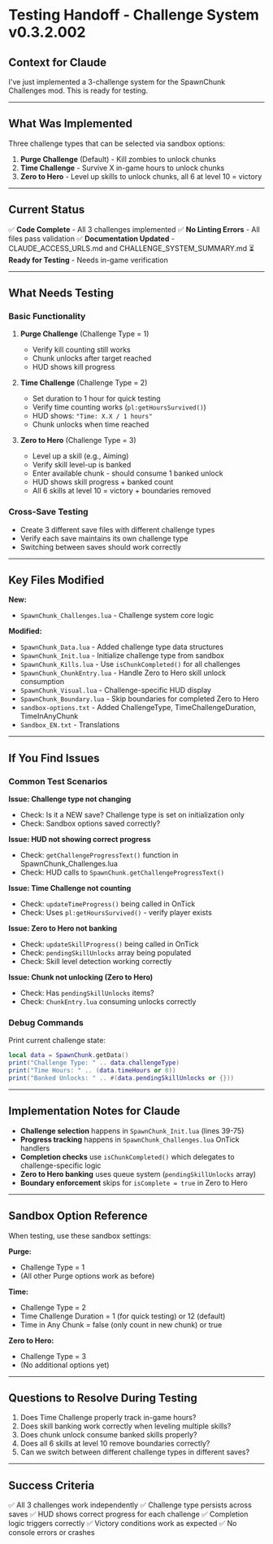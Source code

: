 # Testing Handoff - Challenge System v0.3.2.002

## Context for Claude

I've just implemented a 3-challenge system for the SpawnChunk Challenges mod. This is ready for testing.

---

## What Was Implemented

Three challenge types that can be selected via sandbox options:

1. **Purge Challenge** (Default) - Kill zombies to unlock chunks
2. **Time Challenge** - Survive X in-game hours to unlock chunks  
3. **Zero to Hero** - Level up skills to unlock chunks, all 6 at level 10 = victory

---

## Current Status

✅ **Code Complete** - All 3 challenges implemented
✅ **No Linting Errors** - All files pass validation
✅ **Documentation Updated** - CLAUDE_ACCESS_URLS.md and CHALLENGE_SYSTEM_SUMMARY.md
⏳ **Ready for Testing** - Needs in-game verification

---

## What Needs Testing

### Basic Functionality
1. **Purge Challenge** (Challenge Type = 1)
   - Verify kill counting still works
   - Chunk unlocks after target reached
   - HUD shows kill progress

2. **Time Challenge** (Challenge Type = 2)
   - Set duration to 1 hour for quick testing
   - Verify time counting works (`pl:getHoursSurvived()`)
   - HUD shows: `"Time: X.X / 1 hours"`
   - Chunk unlocks when time reached

3. **Zero to Hero** (Challenge Type = 3)
   - Level up a skill (e.g., Aiming)
   - Verify skill level-up is banked
   - Enter available chunk - should consume 1 banked unlock
   - HUD shows skill progress + banked count
   - All 6 skills at level 10 = victory + boundaries removed

### Cross-Save Testing
- Create 3 different save files with different challenge types
- Verify each save maintains its own challenge type
- Switching between saves should work correctly

---

## Key Files Modified

**New:**
- `SpawnChunk_Challenges.lua` - Challenge system core logic

**Modified:**
- `SpawnChunk_Data.lua` - Added challenge type data structures
- `SpawnChunk_Init.lua` - Initialize challenge type from sandbox
- `SpawnChunk_Kills.lua` - Use `isChunkCompleted()` for all challenges
- `SpawnChunk_ChunkEntry.lua` - Handle Zero to Hero skill unlock consumption
- `SpawnChunk_Visual.lua` - Challenge-specific HUD display
- `SpawnChunk_Boundary.lua` - Skip boundaries for completed Zero to Hero
- `sandbox-options.txt` - Added ChallengeType, TimeChallengeDuration, TimeInAnyChunk
- `Sandbox_EN.txt` - Translations

---

## If You Find Issues

### Common Test Scenarios

**Issue: Challenge type not changing**
- Check: Is it a NEW save? Challenge type is set on initialization only
- Check: Sandbox options saved correctly?

**Issue: HUD not showing correct progress**
- Check: `getChallengeProgressText()` function in SpawnChunk_Challenges.lua
- Check: HUD calls to `SpawnChunk.getChallengeProgressText()`

**Issue: Time Challenge not counting**
- Check: `updateTimeProgress()` being called in OnTick
- Check: Uses `pl:getHoursSurvived()` - verify player exists

**Issue: Zero to Hero not banking**
- Check: `updateSkillProgress()` being called in OnTick
- Check: `pendingSkillUnlocks` array being populated
- Check: Skill level detection working correctly

**Issue: Chunk not unlocking (Zero to Hero)**
- Check: Has `pendingSkillUnlocks` items?
- Check: `ChunkEntry.lua` consuming unlocks correctly

### Debug Commands

Print current challenge state:
```lua
local data = SpawnChunk.getData()
print("Challenge Type: " .. data.challengeType)
print("Time Hours: " .. (data.timeHours or 0))
print("Banked Unlocks: " .. #(data.pendingSkillUnlocks or {}))
```

---

## Implementation Notes for Claude

- **Challenge selection** happens in `SpawnChunk_Init.lua` (lines 39-75)
- **Progress tracking** happens in `SpawnChunk_Challenges.lua` OnTick handlers
- **Completion checks** use `isChunkCompleted()` which delegates to challenge-specific logic
- **Zero to Hero banking** uses queue system (`pendingSkillUnlocks` array)
- **Boundary enforcement** skips for `isComplete = true` in Zero to Hero

---

## Sandbox Option Reference

When testing, use these sandbox settings:

**Purge:**
- Challenge Type = 1
- (All other Purge options work as before)

**Time:**
- Challenge Type = 2
- Time Challenge Duration = 1 (for quick testing) or 12 (default)
- Time in Any Chunk = false (only count in new chunk) or true

**Zero to Hero:**
- Challenge Type = 3
- (No additional options yet)

---

## Questions to Resolve During Testing

1. Does Time Challenge properly track in-game hours?
2. Does skill banking work correctly when leveling multiple skills?
3. Does chunk unlock consume banked skills properly?
4. Does all 6 skills at level 10 remove boundaries correctly?
5. Can we switch between different challenge types in different saves?

---

## Success Criteria

✅ All 3 challenges work independently
✅ Challenge type persists across saves
✅ HUD shows correct progress for each challenge
✅ Completion logic triggers correctly
✅ Victory conditions work as expected
✅ No console errors or crashes

